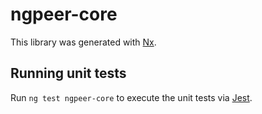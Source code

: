# ngpeer-core

This library was generated with [Nx](https://nx.dev).

## Running unit tests

Run `ng test ngpeer-core` to execute the unit tests via [Jest](https://jestjs.io).
